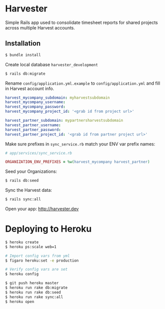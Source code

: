 # Harvester

Simple Rails app used to consolidate timesheet reports for shared projects across multiple Harvest accounts.

## Installation

```sh
$ bundle install
```
Create local database `harvester_development`
```sh
$ rails db:migrate
```

Rename `config/application.yml.example` to `config/application.yml` and fill in Harvest account info.
```yml
harvest_mycompany_subdomain: myharvestsubdomain
harvest_mycompany_username:
harvest_mycompany_password:
harvest_mycompany_project_id: '<grab id from project url>'

harvest_partner_subdomain: mypartnersharvestsubdomain
harvest_partner_username:
harvest_partner_password:
harvest_partner_project_id: '<grab id from partner project url>'

```

Make sure prefixes in `sync_service.rb` match your ENV var prefix names:
```rb
# app/services/sync_service.rb

ORGANIZATION_ENV_PREFIXES = %w(harvest_mycompany harvest_partner)

```

Seed your Organizations:
```sh
$ rails db:seed
```

Sync the Harvest data:
```sh
$ rails sync:all
```

Open your app: http://harvester.dev


# Deploying to Heroku

```sh
$ heroku create
$ heroku ps:scale web=1

# Import config vars from yml
$ figaro heroku:set -e production

# Verify config vars are set
$ heroku config

$ git push heroku master
$ heroku run rake db:migrate
$ heroku run rake db:seed
$ heroku run rake sync:all
$ heroku open
```
